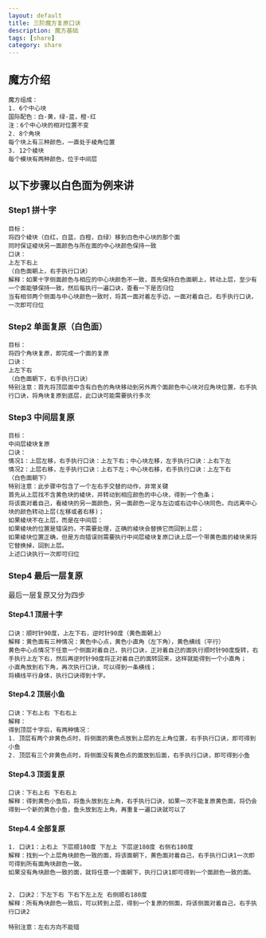 ```yaml
---
layout: default
title: 三阶魔方复原口诀
description: 魔方基础
tags: [share]
category: share
---
```


## 魔方介绍
```
魔方组成：
1. 6个中心块
国际配色：白-黄，绿-蓝，橙-红
注：6个中心块的相对位置不变
2. 8个角块
每个块上有三种颜色，一直处于棱角位置
3. 12个棱块 
每个模块有两种颜色，位于中间层
```
## 以下步骤以白色面为例来讲
### Step1 拼十字
```
目标：
将四个棱块（白红，白蓝，白橙，白绿）移到白色中心块的那个面
同时保证棱块另一面颜色与所在面的中心块颜色保持一致
口诀：
上左下右上
（白色面朝上，右手执行口诀）
解释：如果十字侧面颜色与相应的中心块颜色不一致，首先保持白色面朝上，转动上层，至少有一个面能够保持一致，然后每执行一遍口诀，查看一下是否归位
当有相邻两个侧面与中心块颜色一致时，将其一面对着左手边，一面对着自己，右手执行口诀，一次即可归位
```
### Step2 单面复原（白色面）
```
目标：
将四个角块复原，即完成一个面的复原
口诀：
上左下右
（白色面朝下，右手执行口诀）
特别注意：首先将顶层面中含有白色的角块移动到另外两个面颜色中心块对应角块位置，右手执行口诀，将角块复原到底层，此口诀可能需要执行多次
```
### Step3 中间层复原
```
目标：
中间层棱块复原
口诀：
情况1：上层左移，右手执行口诀：上左下右；中心块左移，左手执行口诀：上右下左
情况2：上层右移，左手执行口诀：上右下左；中心块右移，右手执行口诀：上左下右
（白色面朝下）
特别注意：此步骤中包含了一个左右手交替的动作，非常关键
首先从上层找不含黄色块的棱块，并转动到相应颜色的中心块，得到一个色条；
将该面对着自己，看棱块的另一面颜色，另一面颜色一定与左边或右边中心块同色，向远离中心块的颜色转动上层(左移或者右移)；
如果棱块不在上层，而是在中间层：
如果棱块的位置是错误的，不需要处理，正确的棱块会替换它而回到上层；
如果棱块位置正确，但是方向错误则需要执行中间层棱块复原口诀上层一个带黄色面的棱块来将它替换掉，回到上层。
上述口诀执行一次即可归位
```
### Step4 最后一层复原
最后一层复原又分为四步
#### Step4.1 顶层十字
```
口诀：顺时针90度，上左下右，逆时针90度（黄色面朝上）
解释：黄色面有三种情况：黄色中心点，黄色小直角（左下角），黄色横线（平行）
黄色中心点情况下任意一个侧面对着自己，执行口诀，正对着自己的面执行顺时针90度旋转，右手执行上左下右，然后再逆时针90度将正对着自己的面转回来，这样就能得到一个小直角；
小直角放到右下角，再次执行口诀，可以得到一条横线；
将横线平行身体，执行口诀得到十字。
```
#### Step4.2 顶层小鱼
```
口诀：下右上右 下右右上
解释：
得到顶层十字后，有两种情况：
1. 顶层有两个非黄色点时，将侧面的黄色点放到上层的左上角位置，右手执行口诀，即可得到小鱼
2. 顶层有三个非黄色点时，将侧面没有黄色点的面放到后面，右手执行口诀，即可得到小鱼
```
#### Step4.3 顶面复原
```
口诀：下右上右 下右右上
解释：得到黄色小鱼后，将鱼头放到左上角，右手执行口诀，如果一次不能复原黄色面，将仍会得到一个新的黄色小鱼，鱼头放到左上角，再重复一遍口诀就可以了

```

#### Step4.4 全部复原

``` 
1. 口诀1：上右上 下层顺180度 下左上 下层逆180度 右侧右180度
解释：找到一个上层角块颜色一致的面，将该面朝下，黄色面对着自己，右手执行口诀1一次即可得到所有面角块颜色一致。
如果没有角块颜色一致的面，就将任意一个面朝下，执行口诀1即可得到一个面颜色一致的面。


2. 口诀2：下左下右 下右下左上左 右侧顺右180度
解释：所有角块颜色一致后，可以转到上层，得到一个复原的侧面，将该侧面对着自己，右手执行口诀2

特别注意：左右方向不能错
```



